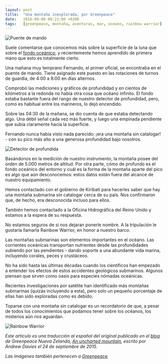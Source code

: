 ```yaml
---
layout: post
title:  "Una montaña inexplorada, por Greenpeace"
date:   2016-09-08 00:21:06 +0200
tags:	[greenpeace, montaña, aventuras, mar, oceano, rainbow warrior]
---
```


![Puente de mando][pic1]

<!---
 This is a translation to Spanish of the original blogpost by Greenpeace
 New Zealand titled "An uncharted mountain", written by Andrew Davies.
 Images also belong to them.
 See:
 http://www.greenpeace.org/new-zealand/en/blog/an-uncharted-mountain/blog/54196/
--->

Suele comentarse que conocemos más sobre la superficie de la luna que sobre
el [fondo oceánico][ocean_floor], y recientemente hemos aprendido de primera
mano que esto es totalmente cierto.

Una mañana muy temprano Fernando, el primer oficial, se encontraba en el
puente de mando.
Tiene asignado este puesto en las rotaciones de turnos de guardia,
de 4:00 a 8:00 en días alternos.

Comprobó las mediciones y gráficos de profundidad y en cientos de kilómetros
a la redonda no había otra cosa que océano infinito.
El fondo estaba bastante fuera del rango de nuestro detector de profundidad,
pero, como es habitual entre los marineros, lo dejó encendido.

Sobre las 04:30 de la mañana, se dio cuenta de que estaba detectando algo.
Una débil señal cada vez más fuerte, y luego una empinada pendiente
que subía claramente hacia la superficie.

Fernando nunca había visto nada parecido: ¡era una montaña sin catalogar! - con
su pico más alto a una generosa profundidad bajo nosotros.

![Detector de profundida][pic2]

Basándonos en la medición de nuestro instrumento, la montaña posee del orden
de 5.000 metros de altitud.
Por otra parte, cómo de profundo es el fondo oceánico del entorno y cuál es
la forma de la montaña aparte del pico es algo que aún desconocemos: estos
datos están fuera del alcance de nuestro equipamiento.

Hemos contactado con el gobierno de Kiribati para hacerles saber que hay una
montaña submarina sin catalogar cerca de su país. Nos confirmaron que, de
hecho, era desconocida incluso para ellos.

También hemos contactado a la Oficina Hidrográfica del Reino Unido y
estamos a la espera de su respuesta.

No estamos seguros de si nos dejaran ponerle nombre. A la tripulación le
gustaría llamarla Rainbow Warrior, en honor a nuestro barco.

Las montañas submarinas son elementos importantes en el océano. Las corrientes
oceánicas transportan nutrientes desde las profundidades subiendo por las
pendientes - dando soporte a una abundante vida marina, incluyendo corales,
peces y crustáceos.

No ha sido hasta las últimas décadas cuando los científicos han empezado a
entender los efectos de estos accidentes geológicos submarinos. Algunos piensan
que sirven como oasis para especies nómadas oceánicas.

Recientes investigaciones por satélite han identificado más montañas
submarinas (quizás incluyendo a esta), pero solo un pequeño porcentaje
de ellas han sido exploradas como es debido.

Toparse con una montaña sin catalogar es un recordatorio de que, a pesar de
todos los conocimientos que podamos tener sobre los océanos, los misterios
aún nos aguardan.

![Rainbow Warrior][pic3]

_Este artículo es una traducción al español del original publicado en el
[blog][greenpeace_nz] de Greenpeace Nueva Zelanda,
[An uncharted mountain][greenpeace_original], escrito por Andrew Davies el
24 de septiembre de 2015._

_Las imágenes también pertenecen a [Greenpeace][greenpeace.org]._

[pic1]:			{{site.url}}/assets/uncharted-mountain1.jpg
[pic2]:			{{site.url}}/assets/uncharted-mountain2.jpg
[pic3]:			{{site.url}}/assets/uncharted-mountain3.jpg
[ocean_floor]:		http://www.scientificamerican.com/article/just-how-little-do-we-know-about-the-ocean-floor/
[greenpeace_nz]:	http://www.greenpeace.org/new-zealand/en/blog/
[greenpeace_original]:	http://www.greenpeace.org/new-zealand/en/blog/an-uncharted-mountain/blog/54196/
[greenpeace.org]:	http://www.greenpeace.org/
